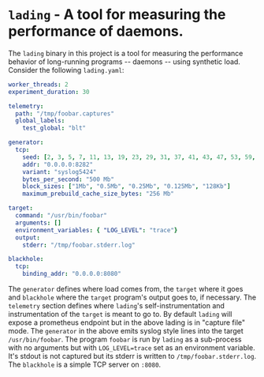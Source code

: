 # `lading` - A tool for measuring the performance of daemons.

The `lading` binary in this project is a tool for measuring the performance
behavior of long-running programs -- daemons -- using synthetic load. Consider
the following `lading.yaml`:

```yaml
worker_threads: 2
experiment_duration: 30

telemetry:
  path: "/tmp/foobar.captures"
  global_labels:
    test_global: "blt"

generator:
  tcp:
    seed: [2, 3, 5, 7, 11, 13, 19, 23, 29, 31, 37, 41, 43, 47, 53, 59, 61, 67, 71, 73, 79, 83, 89, 97, 101, 103, 107, 109, 113, 127, 131, 137]
    addr: "0.0.0.0:8282"
    variant: "syslog5424"
    bytes_per_second: "500 Mb"
    block_sizes: ["1Mb", "0.5Mb", "0.25Mb", "0.125Mb", "128Kb"]
    maximum_prebuild_cache_size_bytes: "256 Mb"

target:
  command: "/usr/bin/foobar"
  arguments: []
  environment_variables: { "LOG_LEVEL": "trace"}
  output:
    stderr: "/tmp/foobar.stderr.log"

blackhole:
  tcp:
    binding_addr: "0.0.0.0:8080"
```

The `generator` defines where load comes from, the `target` where it goes and
`blackhole` where the `target` program's output goes to, if necessary. The
`telemetry` section defines where `lading`'s self-instrumentation and
instrumentation of the `target` is meant to go to. By default `lading` will
expose a prometheus endpoint but in the above lading is in "capture file"
mode. The `generator` in the above emits syslog style lines into the target
`/usr/bin/foobar`. The program `foobar` is run by `lading` as a sub-process with
no arguments but with `LOG_LEVEL=trace` set as an environment variable. It's
stdout is not captured but its stderr is written to
`/tmp/foobar.stderr.log`. The `blackhole` is a simple TCP server on `:8080`.
